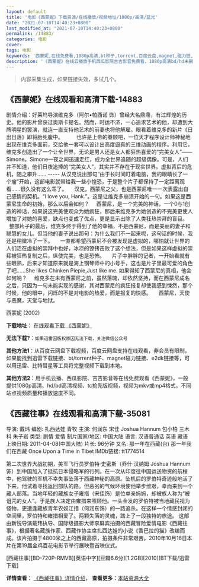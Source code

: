 ```yaml
---
layout: default
title: '电影《西蒙妮》下载资源/在线播放/视频地址/1080p/高清/蓝光'
date: "2021-07-10T14:40:23+0800"
last_modified_at: "2021-07-10T14:40:23+0800"
permalink: /14883/
categories: 电影
cover:
tags: 电影
keywords: '西蒙妮,在线免费看,1080p高清,bt种子,torrent,百度云盘,magnet,磁力链,迅雷下载资源'
description: '《西蒙妮》在线云播放手机西瓜影院吉吉影音免费看，1080p高清bd/hd未删减完整版和tc抢先枪版，mkv/mp4格式，附带bt/torrent种子、magnet/磁力链、百度云盘、网盘资源迅雷下载链接'
---
```


>内容采集生成，如果链接失效，多试几个。


## 《西蒙妮》在线观看和高清下载-14883

剧情介绍：好莱坞导演维克多（阿尔•帕西诺 饰）曾经大名鼎鼎，有过辉煌的历史。他的影片曾获过奥斯卡提名。然而，时运不济，一心追求艺术的他，却遭到大牌明星的罢演，就连一直支持他艺术的前妻也将他解雇。眼看着维克多的新片《日出日落》即将胎死腹中。  　　也许是上帝的眷顾吧，一位天才程序设计师神秘地出现在维克多面前，交给他一套可以设计出高度逼真的三维动画的程序。利用它，维克多创造出了一个让全世界，无论是男人还是女人都狂热喜爱的“完美女人”——Simone。Simone一夜之间迅速走红，成为全世界追随的超级偶像。可是，人们并不知道，他们日夜追捧的“完美女人”，其实并不存在于现实世界。虚拟背后的危机，随之攀升…… ----- 从汉克说出那句“由于长时间盯着电脑，我的眼睛长了一个瘤”开始，这部电影就带给我一些小惶恐，于是整个片子都保持了一定距离观看……很久没有这么乖了。     汉克，西蒙尼之父，也是西蒙尼唯一一次表露出自己感情的契机。“I love you, Hank.”。这是让维克多崩溃开始的一句。如果这是西蒙尼生命的初始，那么以后会如何？     西蒙尼，是一个完美的神话，一个0与1创造的神话，如果说这完美使观众为她疯狂，那后来维克多为她创造的不完美更使人增加了对她的喜爱，缺点也变成了优点，更是显示出除了人类狂热崇拜的盲目。     整部片子的最后，维克多终于得到了他的幸福，不是西蒙尼，而是美丽的妻子和聪慧的女儿。但当他的妻子说出那句：为什么我们不一起来呢，这句话的时候，我还是稍微冷了一下。     一直都希望西蒙尼不会被发现是虚拟的，哪怕就让世界的人们活在虚拟的崇拜中也好，冰凉的镣铐击败了这个想法，但是如果这样虚拟的崇拜被狂热复制之后，纵使完美，也是恐怖。     片子中胖胖的记者，一开始看就有些眼熟，后来才知道原来就是海上钢琴师中的小号手，这也是片子里最可爱的角色了吧……She likes Chinken Piepie,Just like me. 如果得知了西蒙尼的真相，他会如何呐？     维克多在未有西蒙尼之前，虽然落魄，却依然坚持，而在西蒙尼成名之后，只因为一句未能实现的感谢，其对西蒙尼的疯狂报复却使我感到悚然，那个时候，他的眼中，闪烁的不是对电影的热爱，而是报复的快感。     西蒙尼，天使与恶魔，天堂与地狱。


西蒙妮 (2002)

**下载地址**： [在线观看下载 《西蒙妮》](https://www.btbtdy.me/btdy/dy4945.html) 


**无法下载?**：`如果迅雷因版权原因无法下载，关注微信公众号 `

**其他方法1**：从百度云网盘下载视频，百度云网盘支持在线观看，非会员有限制，如果能找到迅雷下载链接、bt/torrent种子、magnet磁力链接、e2dk链接等，可以用迅雷、比特彗星等工具将完整视频下载到本地。

**其他方法2**：用手机云播、西瓜影院、吉吉影音等在线免费观看《西蒙妮》，一般提供1080p高清、hd/bd高清视频、tc抢先版视频，视频为mkv或mp4格式，不同站点视频质量和播放速度不同。


## 《西藏往事》在线观看和高清下载-35081

导演: 戴玮 编剧: 扎西达娃 青牧 主演: 何润东 宋佳 Joshua Hannum 包小柏 三木科 朱子岩 类型: 剧情 爱情 制片国家/地区: 中国大陆 语言: 汉语普通话 英语 藏语 上映日期: 2011-04-08(中国大陆) 片长: 96分钟 又名: 那一年在西藏(台) 那一年我们在西藏 Once Upon a Time in Tibet IMDb链接: tt1774514

第二次世界大战初期，美军飞行员罗伯特·史密斯（乔什·汉纳姆 Joshua Hannum饰）到中国加入了抵抗日本侵略军的行列。在一次从印度往中国运送物资的航程中，他驾驶的军机不幸失事坠落于西藏神秘的高原。坠机后的罗伯特奇迹般地活了下来，他试着寻找返回部队的路。但恶劣的气候环境使他举步维艰，幸而来到一个藏人部落。当地年轻的藏族女子雍措（宋佳饰）是位单亲妈妈，却被族人称为“被诅咒的女人”。于是族人决定由雍措来照顾他。一头金发的罗伯特被当地藏民视为怪物，更遭逢藏族青年农奴江措（何润东饰）的一路追杀。在这样一个情感封闭的空间里，罗伯特和雍措相爱了。两颗失落的灵魂，踏上了一段独特的旅途。 这部由新锐导演戴玮执导、国际级摄影大师李屏宾拍摄的西藏冒险爱情电影《西藏往事》，根据著名藏族作家、西藏作协主席扎西达娃的小说《香巴拉的猫》改编而成。该片拍摄于4800米之上的西藏高原，拍摄条件非常艰苦。2010年10月16日本片在第19届金鸡百花电影节举行展映暨首映仪式。


[西藏往事][BD-720P-RMVB][英语中字][豆瓣6.6分][1.2GB][2010][BT下载/迅雷下载]

**详情查看**： [《西藏往事》详情介绍](/movie/35081/)， **查看更多**：[本站资源大全](/movie/t/all/)

